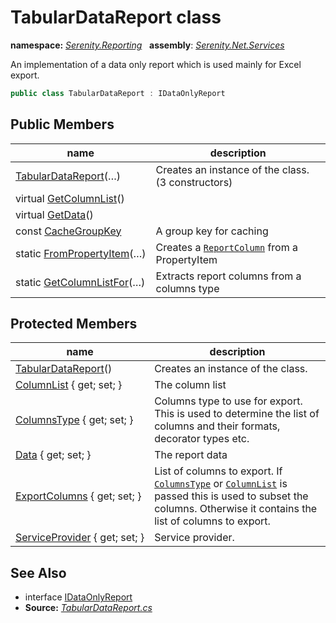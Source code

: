 # TabularDataReport class
**namespace:** *[Serenity.Reporting](../README.md#serenity.reporting-namespace)*   **assembly**: *[Serenity.Net.Services](../README.md)*

An implementation of a data only report which is used mainly for Excel export.

```csharp
public class TabularDataReport : IDataOnlyReport
```

## Public Members

| name | description |
| --- | --- |
| [TabularDataReport](TabularDataReport/TabularDataReport.md)(…) | Creates an instance of the class. (3 constructors) |
| virtual [GetColumnList](TabularDataReport/GetColumnList.md)() |  |
| virtual [GetData](TabularDataReport/GetData.md)() |  |
| const [CacheGroupKey](TabularDataReport/CacheGroupKey.md) | A group key for caching |
| static [FromPropertyItem](TabularDataReport/FromPropertyItem.md)(…) | Creates a [`ReportColumn`](ReportColumn.md) from a PropertyItem |
| static [GetColumnListFor](TabularDataReport/GetColumnListFor.md)(…) | Extracts report columns from a columns type |

## Protected Members

| name | description |
| --- | --- |
| [TabularDataReport](TabularDataReport/TabularDataReport.md)() | Creates an instance of the class. |
| [ColumnList](TabularDataReport/ColumnList.md) { get; set; } | The column list |
| [ColumnsType](TabularDataReport/ColumnsType.md) { get; set; } | Columns type to use for export. This is used to determine the list of columns and their formats, decorator types etc. |
| [Data](TabularDataReport/Data.md) { get; set; } | The report data |
| [ExportColumns](TabularDataReport/ExportColumns.md) { get; set; } | List of columns to export. If [`ColumnsType`](TabularDataReport/ColumnsType.md) or [`ColumnList`](TabularDataReport/ColumnList.md) is passed this is used to subset the columns. Otherwise it contains the list of columns to export. |
| [ServiceProvider](TabularDataReport/ServiceProvider.md) { get; set; } | Service provider. |

## See Also

* interface [IDataOnlyReport](IDataOnlyReport.md)
* **Source:** *[TabularDataReport.cs](https://github.com/serenity-is/Serenity/blob/master/src/Serenity.Net.Services/Reporting/DataReport/TabularDataReport.cs)*